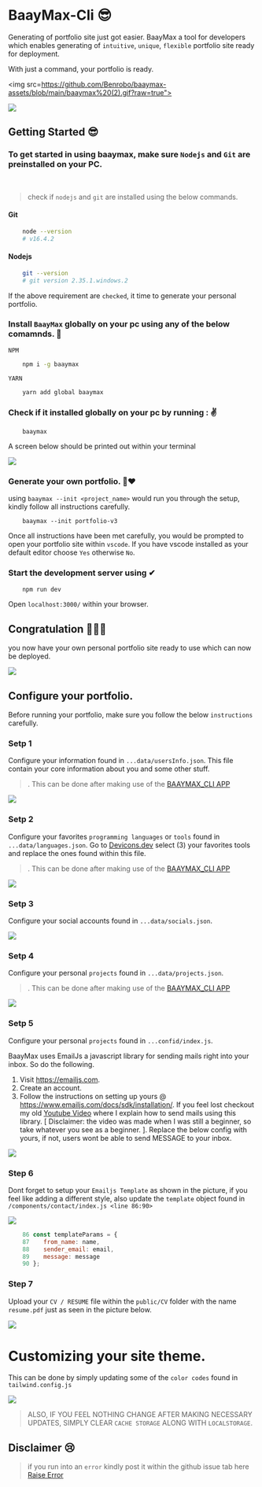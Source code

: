 # BaayMax-Cli 😎

Generating of portfolio site just got easier. BaayMax a tool for developers which enables generating of `intuitive`, `unique`, `flexible` portfolio site ready for deployment.

With just a command, your portfolio is ready.


<img src=https://github.com/Benrobo/baaymax-assets/blob/main/baaymax%20(2).gif?raw=true">


<img src="https://github.com/Benrobo/baaymax-assets/blob/main/cli.png?raw=true">

## Getting Started 😎

### To get started in using baaymax, make sure `Nodejs` and `Git` are preinstalled on your PC.

<br>

> check if `nodejs` and `git` are installed using the below commands.

#### Git

```bash 
    node --version
    # v16.4.2
```

#### Nodejs

```bash
    git --version
    # git version 2.35.1.windows.2
```

If the above requirement are `checked`, it time to generate your personal portfolio.

### Install `BaayMax` globally on your pc using any of the below comamnds. 🙌

`NPM`
```bash
    npm i -g baaymax
```
`YARN`
```
    yarn add global baaymax
```

### Check if it installed globally on your pc by running : ✌

```
    baaymax
```

A screen below should be printed out within your terminal

<img src="https://github.com/Benrobo/baaymax-assets/blob/main/cli.png?raw=true">

### Generate your own portfolio. 💖❤
using `baaymax --init <project_name>` would run you through the setup, kindly follow all instructions carefully.

```
    baaymax --init portfolio-v3
```

Once all instructions have been met carefully, you would be prompted to open your portfolio site within `vscode`. If you have vscode installed as your default editor choose `Yes` otherwise `No`.

### Start the development server using ✔

```bash
    npm run dev
```

Open `localhost:3000/` within your browser.

## Congratulation 🎉🎉🎉

you now have your own personal portfolio site ready to use which can now be deployed.

<img src="https://github.com/Benrobo/baaymax-assets/blob/main/app.png?raw=true">


## Configure your portfolio.

Before running your portfolio, make sure you follow the below `instructions` carefully.

### Setp 1
Configure your information found in `...data/usersInfo.json`. This file contain your core information about you and some other stuff.
> . This can be done after making use of the [BAAYMAX_CLI APP](https://github.com/Benrobo/baaymax-cli/)

<img src="https://github.com/Benrobo/baaymax-assets/blob/main/2.png?raw=true">

### Setp 2
Configure your favorites `programming languages` or `tools` found in `...data/languages.json`. Go to [Devicons.dev](https://devicon.dev/) select (3) your favorites tools and replace the ones found within this file.

> . This can be done after making use of the [BAAYMAX_CLI APP](https://github.com/Benrobo/baaymax-cli/)


<img src="https://github.com/Benrobo/baaymax-assets/blob/main/5.png?raw=true">


### Setp 3
Configure your social accounts found in `...data/socials.json`.

<img src="https://github.com/Benrobo/baaymax-assets/blob/main/3.png?raw=true">


### Setp 4
Configure your personal `projects` found in `...data/projects.json`.

> . This can be done after making use of the [BAAYMAX_CLI APP](https://github.com/Benrobo/baaymax-cli/)

<img src="https://github.com/Benrobo/baaymax-assets/blob/main/4.png?raw=true">

### Setp 5
Configure your personal `projects` found in `...confid/index.js`.

BaayMax uses EmailJs a javascript library for sending mails right into your inbox. So do the following.

1. Visit https://emailjs.com.
2. Create an account.
3. Follow the instructions on setting up yours @ https://www.emailjs.com/docs/sdk/installation/. If you feel lost checkout my old [Youtube Video](https://www.youtube.com/watch?v=XdXo9rravmk&t=1762s) where I explain how to send mails using this library. [ Disclaimer: the video was made when I was still a beginner, so take whatever you see as a beginner. ].
Replace the below config with yours, if not, users wont be able to send MESSAGE to your inbox.

<img src="https://github.com/Benrobo/baaymax-assets/blob/main/1.png?raw=true">

### Step 6

Dont forget to setup your `Emailjs Template` as shown in the picture, if you feel like adding a different style, also update the `template` object found in `/components/contact/index.js <line 86:90>`

<img src="https://github.com/Benrobo/baaymax-assets/blob/main/emailjs.PNG?raw=true">

```javascript
    86 const templateParams = {
    87    from_name: name,
    88    sender_email: email,
    89    message: message
    90 };
```

### Step 7

Upload your `CV / RESUME` file within the `public/CV` folder with the name `resume.pdf` just as seen in the picture below.

<img src="https://github.com/Benrobo/baaymax-assets/blob/main/cv.PNG?raw=true">

# Customizing your site theme.
This can be done by simply updating some of the `color codes` found in `tailwind.config.js`

<img src="https://github.com/Benrobo/baaymax-assets/blob/main/color.png?raw=true">

> ALSO, IF YOU FEEL NOTHING CHANGE AFTER MAKING NECESSARY UPDATES, SIMPLY CLEAR `CACHE STORAGE` ALONG WITH `LOCALSTORAGE`.


## Disclaimer 😢

> if you run into an `error` kindly post it within the github issue tab here [Raise Error](https://github.com/Benrobo/baaymax-cli/issues)